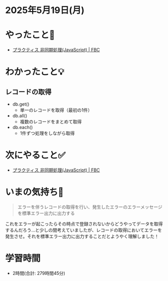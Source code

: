 # 2025年5月19日(月)

# やったこと📝

- [プラクティス 非同期処理\(JavaScript\) \| FBC](https://bootcamp.fjord.jp/practices/204)

# わかったこと💡

## レコードの取得
- db.get()
  - 単一のレコードを取得（最初の1件）
- db.all()
  - 複数のレコードをまとめて取得
- db.each()
  - 1件ずつ処理をしながら取得

# 次にやること✅

- [プラクティス 非同期処理\(JavaScript\) \| FBC](https://bootcamp.fjord.jp/practices/204)

# いまの気持ち🫶

> エラーを伴うレコードの取得を行い、発生したエラーのエラーメッセージを標準エラー出力に出力する

これをエラーが起こったらその時点で登録されないからどうやってデータを取得するんだろう…と少しの間考えていましたが、レコードの取得においてエラーを発生させ。それを標準エラー出力に出力することだとようやく理解しました！

# 学習時間

- 2時間(合計: 279時間45分)
